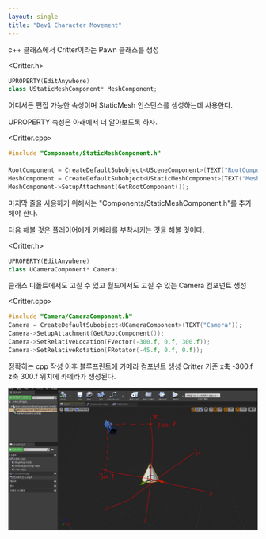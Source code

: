 ```yaml
---
layout: single
title: "Dev1 Character Movement"
---
```


c++ 클래스에서 Critter이라는 Pawn 클래스를 생성  

<Critter.h>

```c++
UPROPERTY(EditAnywhere)
class UStaticMeshComponent* MeshComponent;
```

어디서든 편집 가능한 속성이며 StaticMesh 인스턴스를 생성하는데 사용한다.  

UPROPERTY 속성은 아래에서 더 알아보도록 하자.  

<Critter.cpp>

```c++
#include "Components/StaticMeshComponent.h"  

RootComponent = CreateDefaultSubobject<USceneComponent>(TEXT("RootComponent"));
MeshComponent = CreateDefaultSubobject<UStaticMeshComponent>(TEXT("MeshComponent"));
MeshComponent->SetupAttachment(GetRootComponent());
```

마지막 줄을 사용하기 위해서는 "Components/StaticMeshComponent.h"를 추가해야 한다.  

다음 해볼 것은 플레이어에게 카메라를 부착시키는 것을 해볼 것이다.  

<Critter.h>

```c++
UPROPERTY(EditAnywhere)
class UCameraComponent* Camera;
```

클래스 디폴트에서도 고칠 수 있고 월드에서도 고칠 수 있는 Camera 컴포넌트 생성  

<Critter.cpp>

```c++
#include "Camera/CameraComponent.h"
Camera = CreateDefaultSubobject<UCameraComponent>(TEXT("Camera"));
Camera->SetupAttachment(GetRootComponent());
Camera->SetRelativeLocation(FVector(-300.f, 0.f, 300.f));
Camera->SetRelativeRotation(FRotator(-45.f, 0.f, 0.f));
```

정확히는 cpp 작성 이후 블루프린트에 카메라 컴포넌트 생성 Critter 기준 x축 -300.f z축 300.f 위치에 카메라가 생성된다.

![이미지](img/DreamCatcher_camera_location.JPG)

